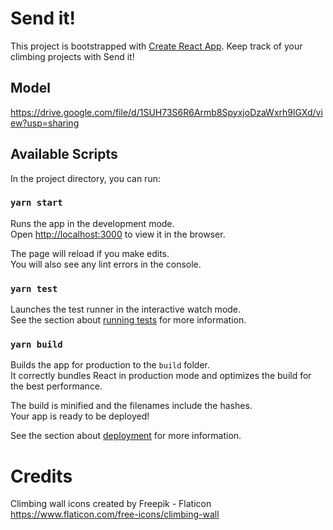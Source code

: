 # Send it!

This project is bootstrapped with [Create React App](https://github.com/facebook/create-react-app). 
Keep track of your climbing projects with Send it!

## Model
https://drive.google.com/file/d/1SUH73S6R6Armb8SpyxjoDzaWxrh9lGXd/view?usp=sharing

## Available Scripts

In the project directory, you can run:

### `yarn start`

Runs the app in the development mode.\
Open [http://localhost:3000](http://localhost:3000) to view it in the browser.

The page will reload if you make edits.\
You will also see any lint errors in the console.

### `yarn test`

Launches the test runner in the interactive watch mode.\
See the section about [running tests](https://facebook.github.io/create-react-app/docs/running-tests) for more information.

### `yarn build`

Builds the app for production to the `build` folder.\
It correctly bundles React in production mode and optimizes the build for the best performance.

The build is minified and the filenames include the hashes.\
Your app is ready to be deployed!

See the section about [deployment](https://facebook.github.io/create-react-app/docs/deployment) for more information.

# Credits
Climbing wall icons created by Freepik - Flaticon
https://www.flaticon.com/free-icons/climbing-wall